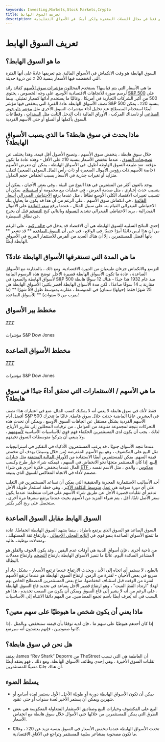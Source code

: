 ```yaml
---
keywords: Investing,Markets,Stock Markets,Crypto
title: تعريف السوق الهابط
description: سوق اللكحوليات. اتجاه سلبي في أسعار السوق. يتم استخدامه على نطاق واسع ليس فقط في مجال العملات المشفرة ولكن أيضًا في الأسواق التقليدية
---
```


# تعريف السوق الهابط
## ما هو السوق الهابط؟

السوق الهابطة هو وقت الانكماش في الأسواق المالية. يتم تعريفها عادةً على أنها الفترة التي انخفضت فيها الأسعار بنسبة 20 ٪ عن ذروة حديثة.

ما هي الأسعار التي يتم قياسها؟ يستخدم المحللون [مؤشرات سوق الأسهم](/marketindex) كقائد رائد لرسم صورة للاتجاهات الاقتصادية الأوسع. على وجه الخصوص ، يحتوي [S&P 500](/sp500) على 500 من أكبر الشركات التجارية في أمريكا ، وغالبًا ما يستخدم أدائها كمعيار تمثيلي. بينما تصف الأسواق الهابطة عادة الفترة التي ينخفض فيها مؤشر S&P 500 بنسبة 20٪ ، يمكن أيضًا استخدام المصطلح عند تحليل أداء مؤشرات السوق الأخرى مثل [مؤشر داو جونز الصناعي](/djia) أو ناسداك المركب ، الأوراق المالية ذات الدخل الثابت مثل [السندات](/bond) ، وقطاعات السوق بأكملها أو السلع أو حتى الأسهم الفردية.

## ماذا يحدث في سوق هابطة؟ ما الذي يسبب الأسواق الهابطة؟

خلال سوق هابطة ، ينخفض سوق الأسهم ، وتصبح الأصول أقل قيمة. وهذا يختلف عن [تصحيحات السوق](/market-correction) ، عندما تنخفض الأسعار بنسبة 10٪ على الأقل - وهذه عادة ما تكون مؤقتة. تعد طبيعة السوق الهابطة أطول. في الأسواق الهابطة ، يمكن أن تتعرض الأسهم (خاصة [الأسهم ذات رؤوس الأموال](/small_value_stock) الصغيرة أو ذات [رأس المال السوقي الصغير)](/capitalization) [لتقلب](/volatility) متزايد أو تغيرات جذرية في الأسعار بسبب انخفاض حجم التداول.

يوجد بائعون أكثر من المشترين في هذا النوع من البيئة ، وفي بعض الأحيان ، يمكن أن يتسبب حدث إخباري ، مثل صدمة العرض ، في عمليات بيع محمومة أو [استسلام](/capitulation). يمكن أن تتسبب تغييرات الاقتصاد الكلي الأوسع نطاقاً ، مثل عندما يرفع [الاحتياطي الفيدرالي](/federal-reserve) [أسعار الفائدة](/interestrate) ، في انكماش سوق الأسهم ، على الرغم من أن هذا قد يكون ما يحاول بنك الاحتياطي الفيدرالي القيام به. على سبيل المثال ، عندما يرفع [سعر الفائدة](/federalfundsrate) على الأموال الفيدرالية ، يريد الاحتياطي الفيدرالي تشديد [السيولة](/liquidity) وبالتالي كبح [التضخم](/inflation) قبل أن يخرج عن نطاق السيطرة.

إحدى النتائج السلبية للسوق الهابطة هي أن الاقتصاد قد يدخل في [حالة ركود](/recession) ، على الرغم من أن هذا ليس دائمًا أمرًا حتميًا. في الواقع ، في حين أن [السوق الصاعدة](/bullmarket) ** قد تشعر ** بأنها أفضل للمستثمرين ، إلا أن هناك العديد من الفرص للاستثمار المربح في الأسواق الهابطة أيضًا.

## ما هي المدة التي تستغرقها الأسواق الهابطة عادةً؟

التوسع والانكماش جزءان طبيعيان من الدورة الاقتصادية. ومع ذلك ، بالمقارنة مع الأسواق الصاعدة ، عادة ما تكون الأسواق الهابطة قصيرة الأجل. توضح هذه الرسوم البيانية لأسواق الهابطة والصعود في S&P 500 منذ عام 1932 هذا جيدًا - هناك 12 سوقًا هابطة مقارنة بـ 14 سوقًا صاعدًا ، لكن مدة الأسواق الهابطة أقصر بكثير: الأسواق الهابطة هي 25 شهرًا فقط (حولها) سنتان) في المتوسط ، مقارنة بمتوسط طول 59 شهرًا ** (ما يقرب من 5 سنوات) ** للأسواق الصاعدة!

## مخطط بير الأسواق

<h5> <a href=""> TTT </a> </h5>

مؤشرات S&P Dow Jones

## مخطط الأسواق الصاعدة

<h5> <a href=""> TTT </a> </h5>

مؤشرات S&P Dow Jones

## ما هي الأسهم / الاستثمارات التي تحقق أداءً جيدًا في سوق هابطة؟

فقط لأنك في سوق هابطة لا يعني أنه لا يمكنك كسب المال. ضع في اعتبارك هذا: نصف أفضل أيام S&P 500 في العشرين عامًا الماضية حدثت خلال سوق هابطة. غالبًا ما تتحرك الأسهم الفردية بشكل مستقل عن اتجاهات السوق الأوسع ، ويمكن أن تحدث هذه التحركات نتيجة لمجموعة متنوعة من العوامل ، من ترقيات المحللين إلى تقارير الأرباح. لذلك ، يجب أن يكون لدى المستثمرين الحكماء فهم قوي للأساسيات الأساسية [لأسهمهم](/fundamentals) ، ولا ينبغي أن يتركوا متوسطات السوق تخيفهم.

عندما تتجه الأسواق جنوبًا ، قد يرغب المستثمرون الأذكياء في التفكير في استراتيجيات مثل البيع على المكشوف ، وهو بيع الأسهم المقترضة (من خلال وسيط) بهدف أن تنخفض قيمة السهم. يمكن للمستثمرين أيضًا الاستفادة من [الأوراق المالية المشتقة](/derivative) مثل [خيارات البيع](/putoption). إذا كان المستثمر متجهًا نحو الانخفاض في السهم ، فيمكنه شراء خيار طرح وكسب المال عندما ينخفض. فكرة أخرى هي شراء [ETF معكوس](/indexfund) ، والذي ، مثل الاسم نفسه ، مصمم لأداء في الاتجاه المعاكس للسوق الذي يتتبعه.

أحد الأساليب الاستثمارية المجربة والحقيقية التي يمكن أن تساعد المستثمرين في التغلب على أي دورة سوقية هي [عمل](/dollarcostaveraging) [متوسط التكلفة الأكبر](/dollarcostaveraging) ، وهي خطة استثمار طويلة الأجل تدعم أي تقلبات قصيرة الأجل عن طريق شراء الأسهم على فترات منتظمة: عندما يكون سعر الأصل ثابتًا. أقل ، يتم شراء المزيد من الأسهم بحيث عندما يرتفع سعرها مرة أخرى ، ستحصل على ربح أكبر بكثير.

## السوق الهابط مقابل السوق الصاعدة

السوق الصاعد هو السوق الذي يرتفع باطراد ، بينما يشهد السوق الهابطة انخفاضًا. عادة ما تتمتع الأسواق الصاعدة بنمو قوي في [الناتج المحلي الإجمالي](/gdp) ، وارتفاع ثقة المستهلك ، ومعدلات توظيف عالية.

من ناحية أخرى ، فإن أسواق الدببة هي أوقات عدم اليقين ، وقد يكون الخوف والقلق هو المشاعر السائدة اليوم. غالبًا ما تتميز الأسواق الهابطة بارتفاع [التضخم](/inflation) وارتفاع معدلات البطالة.

بالطبع ، لا يستمر أي اتجاه إلى الأبد ، ويحدث الارتفاع عندما ترتفع الأسعار - بشكل حاد أو سريع في بعض الأحيان - لفترة من الزمن. ارتفاع السوق الهابطة هو عندما ترتفع الأسهم لفترة من الوقت قبل استئناف انخفاضها. صاغ بعض المستثمرين المصطلح الخاص بهم لهذا: "ارتداد القط الميت" ، وهو ارتفاع قصير الأجل يساعد في تحديد قاع السوق الهابطة ، على الرغم من أنه لا يشير إلى قاع السوق ويمكن أن يكون من الصعب تحديده ، هذا هو السبب في أنه يُعرف أيضًا باسم تجمع المصاصين. من المهم دائمًا الانتباه إلى الأساسيات.

## ماذا يعني أن يكون شخص ما هبوطيًا على سهم معين؟

إذا كان أحدهم هبوطيًا على سهم ما ، فإن لديه توقعًا بأن قيمته ستنخفض. وبالمثل ، إذا كانوا صعوديين ، فإنهم يعتقدون أنه سيرتفع.

## هل نحن في سوق هابطة؟

يعتقد James “Rev Shark” Deporre من TheStreet أن العاطفة هي التي تسبب تقلبات السوق الأخيرة ، وهي إحدى وظائف الأسواق الهابطة. ومع ذلك ، فهو يعتقد أيضًا أن هناك جانبًا مضيئًا للمستثمرين.

## يسلط الضوء

- يمكن أن تكون الأسواق الهابطة دورية أو طويلة الأجل. الأول يستمر لعدة أسابيع أو شهرين ويمكن أن يستمر الأخير لعدة سنوات أو حتى عقود.

- البيع على المكشوف وخيارات البيع وصناديق الاستثمار المتداولة المعكوسة هي بعض الطرق التي يمكن للمستثمرين من خلالها جني الأموال خلال سوق هابطة مع انخفاض الأسعار.

- تحدث الأسواق الهابطة عندما تنخفض الأسعار في السوق بنسبة تزيد عن 20٪ ، وغالبًا ما تكون مصحوبة بمشاعر سلبية للمستثمر وتراجع في الآفاق الاقتصادية.

